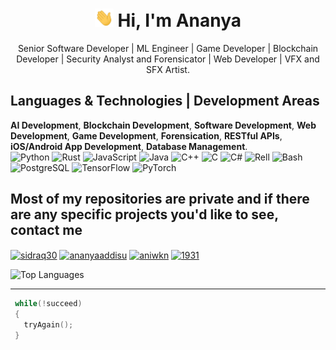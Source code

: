 <div align="center">
  <h1><bold><img src="https://raw.githubusercontent.com/ABSphreak/ABSphreak/master/gifs/Hi.gif" width="30px"> Hi, I'm Ananya</bold></h1>
</div>
<div align="center" style="text-style: bold;">
<bold>Senior Software Developer | ML Engineer | Game Developer | Blockchain Developer | Security Analyst and Forensicator | Web Developer | VFX and SFX Artist. 
</div>

## Languages & Technologies | Development Areas 
<!--<p align="left">   <a href="https://www.python.org" target="_blank" rel="noreferrer"> <img src="https://raw.githubusercontent.com/devicons/devicon/master/icons/python/python-original.svg" alt="python" width="40" height="40"/> </a> </p>-->
**AI Development**, **Blockchain Development**, **Software Development**, **Web Development**, **Game Development**, **Forensication**, **RESTful APIs**, **iOS/Android App Development**, **Database Management**.</br>
![Python](https://img.shields.io/badge/-Python-3776AB?style=flat-square&logo=python&logoColor=white)
![Rust](https://img.shields.io/badge/-Rust-000000?style=flat-square&logo=rust&logoColor=white)
![JavaScript](https://img.shields.io/badge/-JavaScript-323330?style=flat-square&logo=javascript&logoColor=F7DF1E)
![Java](https://img.shields.io/badge/-Java-007396?style=flat-square&logo=java&logoColor=white)
![C++](https://img.shields.io/badge/-C++-00599C?style=flat-square&logo=cplusplus&logoColor=white)
![C](https://img.shields.io/badge/-C-A8B9CC?style=flat-square&logo=c&logoColor=white)
![C#](https://img.shields.io/badge/-C%23-239120?style=flat-square&logo=c-sharp&logoColor=white)
![Rell](https://img.shields.io/badge/-Rell-6A1B9A?style=flat-square)
![Bash](https://img.shields.io/badge/-Bash-4EAA25?style=flat-square&logo=gnu-bash&logoColor=white)
![PostgreSQL](https://img.shields.io/badge/-PostgreSQL-4169E1?style=flat-square&logo=postgresql&logoColor=white)
![TensorFlow](https://img.shields.io/badge/-TensorFlow-FF6F00?style=flat-square&logo=tensorflow&logoColor=white)
![PyTorch](https://img.shields.io/badge/-PyTorch-EE4C2C?style=flat-square&logo=pytorch&logoColor=white)

<!--![Python](https://img.shields.io/badge/-Python-3776AB?style=flat-square&logo=python&logoColor=white)-->
<!-- ![Flutter](https://img.shields.io/badge/-Flutter-02569B?style=flat-square&logo=flutter&logoColor=white) -->
<!--![Git](https://img.shields.io/badge/-Git-F05032?style=flat-square&logo=git&logoColor=white)-->
<h2 align="left">Most of my repositories are private and if there are any specific projects you'd like to see, contact me</h2>
<p align="left">
<a href="https://twitter.com/aniwkn" target="blank"><img align="center" src="https://raw.githubusercontent.com/rahuldkjain/github-profile-readme-generator/master/src/images/icons/Social/twitter.svg" alt="sidraq30" height="30" width="40" /></a>
<a href="https://linkedin.com/in/ananyaaddisu" target="blank"><img align="center" src="https://raw.githubusercontent.com/rahuldkjain/github-profile-readme-generator/master/src/images/icons/Social/linked-in-alt.svg" alt="ananyaaddisu" height="30" width="40" /></a>
<a href="https://instagram.com/aniwkn" target="blank"><img align="center" src="https://raw.githubusercontent.com/rahuldkjain/github-profile-readme-generator/master/src/images/icons/Social/instagram.svg" alt="aniwkn" height="30" width="40" /></a>
<a href="https://discord.gg/aniwkn" target="blank"><img align="center" src="https://raw.githubusercontent.com/rahuldkjain/github-profile-readme-generator/master/src/images/icons/Social/discord.svg" alt="1931" height="30" width="40" /></a>
</p>

![Top Languages](https://github-readme-stats.vercel.app/api/top-langs/?username=Ananya-Addisu&layout=compact&theme=dracula)

<!--<picture>
  <source
    srcset="https://github-readme-stats.vercel.app/api?username=ananya-addisu&show_icons=true&theme=dark"
    media="(prefers-color-scheme: dark)"
  />
  <source
    srcset="https://github-readme-stats.vercel.app/api?username=ananya-addisu&show_icons=true"
    media="(prefers-color-scheme: light), (prefers-color-scheme: no-preference)"
  />
  <img src="https://github-readme-stats.vercel.app/api?username=ananya-addisu&show_icons=true" />
</picture> -->

---
```cpp
 while(!succeed) 
 { 
   tryAgain();
 } 
```
 
